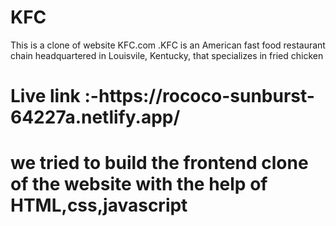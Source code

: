 # KFC
<p>This is a clone of website KFC.com .KFC is an American fast food restaurant chain headquartered in Louisvile, Kentucky, that specializes in fried chicken <p/>
<h1>Live link :-https://rococo-sunburst-64227a.netlify.app/ <h1/>
<p>we tried to build the frontend clone of the website with the help of HTML,css,javascript<p/>
